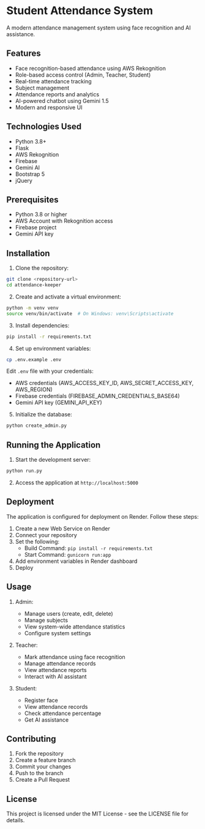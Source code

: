 # Student Attendance System

A modern attendance management system using face recognition and AI assistance.

## Features

- Face recognition-based attendance using AWS Rekognition
- Role-based access control (Admin, Teacher, Student)
- Real-time attendance tracking
- Subject management
- Attendance reports and analytics
- AI-powered chatbot using Gemini 1.5
- Modern and responsive UI

## Technologies Used

- Python 3.8+
- Flask
- AWS Rekognition
- Firebase
- Gemini AI
- Bootstrap 5
- jQuery

## Prerequisites

- Python 3.8 or higher
- AWS Account with Rekognition access
- Firebase project
- Gemini API key

## Installation

1. Clone the repository:
```bash
git clone <repository-url>
cd attendance-keeper
```

2. Create and activate a virtual environment:
```bash
python -m venv venv
source venv/bin/activate  # On Windows: venv\Scripts\activate
```

3. Install dependencies:
```bash
pip install -r requirements.txt
```

4. Set up environment variables:
```bash
cp .env.example .env
```

Edit `.env` file with your credentials:
- AWS credentials (AWS_ACCESS_KEY_ID, AWS_SECRET_ACCESS_KEY, AWS_REGION)
- Firebase credentials (FIREBASE_ADMIN_CREDENTIALS_BASE64)
- Gemini API key (GEMINI_API_KEY)

5. Initialize the database:
```bash
python create_admin.py
```

## Running the Application

1. Start the development server:
```bash
python run.py
```

2. Access the application at `http://localhost:5000`

## Deployment

The application is configured for deployment on Render. Follow these steps:

1. Create a new Web Service on Render
2. Connect your repository
3. Set the following:
   - Build Command: `pip install -r requirements.txt`
   - Start Command: `gunicorn run:app`
4. Add environment variables in Render dashboard
5. Deploy

## Usage

1. Admin:
   - Manage users (create, edit, delete)
   - Manage subjects
   - View system-wide attendance statistics
   - Configure system settings

2. Teacher:
   - Mark attendance using face recognition
   - Manage attendance records
   - View attendance reports
   - Interact with AI assistant

3. Student:
   - Register face
   - View attendance records
   - Check attendance percentage
   - Get AI assistance

## Contributing

1. Fork the repository
2. Create a feature branch
3. Commit your changes
4. Push to the branch
5. Create a Pull Request

## License

This project is licensed under the MIT License - see the LICENSE file for details.

